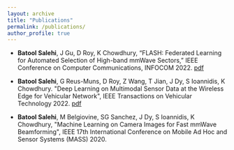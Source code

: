 ```yaml
---
layout: archive
title: "Publications"
permalink: /publications/
author_profile: true
---
```

* **Batool Salehi**, J Gu, D Roy, K Chowdhury, “FLASH: Federated Learning for Automated Selection of High-band mmWave Sectors,” IEEE Conference on Computer Communications, INFOCOM 2022. [pdf](https://par.nsf.gov/servlets/purl/10356271)

* **Batool Salehi**, G Reus-Muns, D Roy, Z Wang, T Jian, J Dy, S Ioannidis, K Chowdhury. "Deep Learning on Multimodal Sensor Data at the Wireless Edge for Vehicular Network", IEEE Transactions on Vehicular Technology 2022. [pdf](https://ieeexplore.ieee.org/stamp/stamp.jsp?tp=&arnumber=9764610)

* **Batool Salehi**, M Belgiovine, SG Sanchez, J Dy, S Ioannidis, K Chowdhury, "Machine Learning on Camera Images for Fast mmWave Beamforming", IEEE 17th International Conference on Mobile Ad Hoc and Sensor Systems (MASS) 2020.




